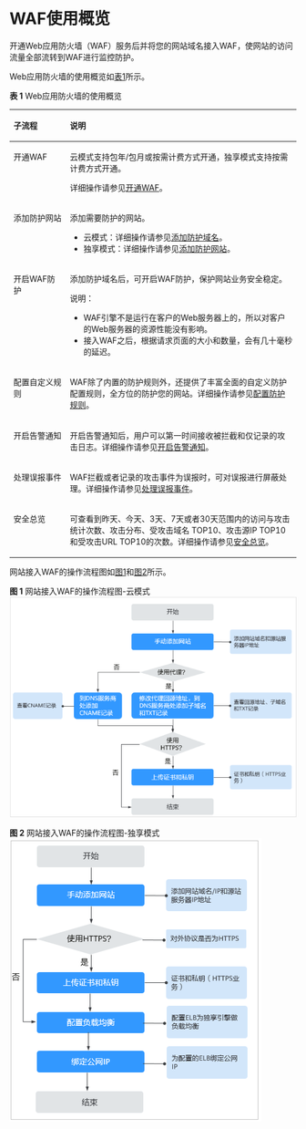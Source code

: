 # WAF使用概览<a name="waf_01_0071"></a>

开通Web应用防火墙（WAF）服务后并将您的网站域名接入WAF，使网站的访问流量全部流转到WAF进行监控防护。

Web应用防火墙的使用概览如[表1](#table186068221358)所示。

**表 1**  Web应用防火墙的使用概览

<a name="table186068221358"></a>
<table><thead align="left"><tr id="row760782211359"><th class="cellrowborder" valign="top" width="19.66%" id="mcps1.2.3.1.1"><p id="p560712263512"><a name="p560712263512"></a><a name="p560712263512"></a>子流程</p>
</th>
<th class="cellrowborder" valign="top" width="80.34%" id="mcps1.2.3.1.2"><p id="p196074222353"><a name="p196074222353"></a><a name="p196074222353"></a>说明</p>
</th>
</tr>
</thead>
<tbody><tr id="row181711555123513"><td class="cellrowborder" valign="top" width="19.66%" headers="mcps1.2.3.1.1 "><p id="p1717265511351"><a name="p1717265511351"></a><a name="p1717265511351"></a>开通WAF</p>
</td>
<td class="cellrowborder" valign="top" width="80.34%" headers="mcps1.2.3.1.2 "><p id="p14108911588"><a name="p14108911588"></a><a name="p14108911588"></a>云模式支持包年/包月或按需计费方式开通，独享模式支持按需计费方式开通。</p>
<p id="p201266375458"><a name="p201266375458"></a><a name="p201266375458"></a>详细操作请参见<a href="zh-cn_topic_0178853264.md">开通WAF</a>。</p>
</td>
</tr>
<tr id="row837775104313"><td class="cellrowborder" valign="top" width="19.66%" headers="mcps1.2.3.1.1 "><p id="p93781254433"><a name="p93781254433"></a><a name="p93781254433"></a>添加防护网站</p>
</td>
<td class="cellrowborder" valign="top" width="80.34%" headers="mcps1.2.3.1.2 "><p id="p1437812504316"><a name="p1437812504316"></a><a name="p1437812504316"></a>添加需要防护的网站。</p>
<a name="ul19732161718483"></a><a name="ul19732161718483"></a><ul id="ul19732161718483"><li>云模式：详细操作请参见<a href="添加防护域名.md">添加防护域名</a>。</li><li>独享模式：详细操作请参见<a href="zh-cn_topic_0257848321.md">添加防护网站</a>。</li></ul>
</td>
</tr>
<tr id="row460742212359"><td class="cellrowborder" valign="top" width="19.66%" headers="mcps1.2.3.1.1 "><p id="p260772263514"><a name="p260772263514"></a><a name="p260772263514"></a>开启WAF防护</p>
</td>
<td class="cellrowborder" valign="top" width="80.34%" headers="mcps1.2.3.1.2 "><p id="p6607202215355"><a name="p6607202215355"></a><a name="p6607202215355"></a>添加防护域名后，可开启WAF防护，保护网站业务安全稳定。</p>
<div class="note" id="note012284223119"><a name="note012284223119"></a><a name="note012284223119"></a><span class="notetitle"> 说明： </span><div class="notebody"><a name="ul697716015340"></a><a name="ul697716015340"></a><ul id="ul697716015340"><li>WAF引擎不是运行在客户的Web服务器上的，所以对客户的Web服务器的资源性能没有影响。</li><li>接入WAF之后，根据请求页面的大小和数量，会有几十毫秒的延迟。</li></ul>
</div></div>
</td>
</tr>
<tr id="row1960762215351"><td class="cellrowborder" valign="top" width="19.66%" headers="mcps1.2.3.1.1 "><p id="p19607112220359"><a name="p19607112220359"></a><a name="p19607112220359"></a>配置自定义规则</p>
</td>
<td class="cellrowborder" valign="top" width="80.34%" headers="mcps1.2.3.1.2 "><p id="p12607112215352"><a name="p12607112215352"></a><a name="p12607112215352"></a>WAF除了内置的防护规则外，还提供了丰富全面的自定义防护配置规则，全方位的防护您的网站。详细操作请参见<a href="zh-cn_topic_0110861289.md">配置防护规则</a>。</p>
</td>
</tr>
<tr id="row16914191884019"><td class="cellrowborder" valign="top" width="19.66%" headers="mcps1.2.3.1.1 "><p id="p209141418104019"><a name="p209141418104019"></a><a name="p209141418104019"></a>开启告警通知</p>
</td>
<td class="cellrowborder" valign="top" width="80.34%" headers="mcps1.2.3.1.2 "><p id="p1491512181402"><a name="p1491512181402"></a><a name="p1491512181402"></a>开启告警通知后，用户可以第一时间接收被拦截和仅记录的攻击日志。详细操作请参见<a href="开启告警通知.md">开启告警通知</a>。</p>
</td>
</tr>
<tr id="row758655211510"><td class="cellrowborder" valign="top" width="19.66%" headers="mcps1.2.3.1.1 "><p id="p0924629858"><a name="p0924629858"></a><a name="p0924629858"></a>处理误报事件</p>
</td>
<td class="cellrowborder" valign="top" width="80.34%" headers="mcps1.2.3.1.2 "><p id="p1955314388418"><a name="p1955314388418"></a><a name="p1955314388418"></a>WAF拦截或者记录的攻击事件为误报时，可对误报进行屏蔽处理。详细操作请参见<a href="处理误报事件.md">处理误报事件</a>。</p>
</td>
</tr>
<tr id="row1999341519405"><td class="cellrowborder" valign="top" width="19.66%" headers="mcps1.2.3.1.1 "><p id="p299315156400"><a name="p299315156400"></a><a name="p299315156400"></a>安全总览</p>
</td>
<td class="cellrowborder" valign="top" width="80.34%" headers="mcps1.2.3.1.2 "><p id="p1199319156407"><a name="p1199319156407"></a><a name="p1199319156407"></a>可查看到昨天、今天、3天、7天或者30天范围内的访问与攻击统计次数、攻击分布、受攻击域名 TOP10、攻击源IP TOP10和受攻击URL TOP10的次数。详细操作请参见<a href="安全总览.md">安全总览</a>。</p>
</td>
</tr>
</tbody>
</table>

网站接入WAF的操作流程图如[图1](#fig11714343123618)和[图2](#fig188812509288)所示。

**图 1**  网站接入WAF的操作流程图-云模式<a name="fig11714343123618"></a>  
![](figures/网站接入WAF的操作流程图-云模式.png "网站接入WAF的操作流程图-云模式")

**图 2**  网站接入WAF的操作流程图-独享模式<a name="fig188812509288"></a>  
![](figures/网站接入WAF的操作流程图-独享模式.png "网站接入WAF的操作流程图-独享模式")

